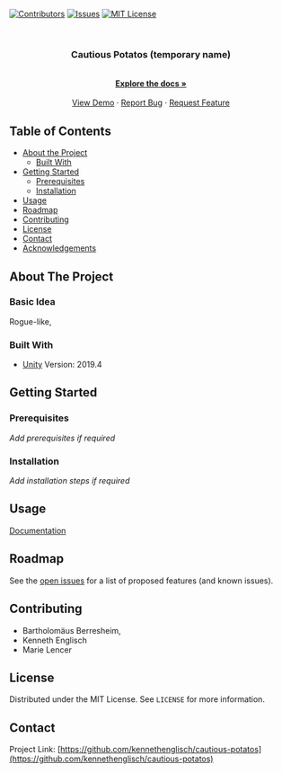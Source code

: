 <!--
*** Thanks for checking out this README Template. If you have a suggestion that would
*** make this better, please fork the repo and create a pull request or simply open
*** an issue with the tag "enhancement".
*** Thanks again! Now go create something AMAZING! :D
-->





<!-- PROJECT SHIELDS -->
<!--
*** I'm using markdown "reference style" links for readability.
*** Reference links are enclosed in brackets [ ] instead of parentheses ( ).
*** See the bottom of this document for the declaration of the reference variables
*** for contributors-url, forks-url, etc. This is an optional, concise syntax you may use.
*** https://www.markdownguide.org/basic-syntax/#reference-style-links
-->
[![Contributors][contributors-shield]][contributors-url]
[![Issues][issues-shield]][issues-url]
[![MIT License][license-shield]][license-url]



<br />
<p align="center">

  <h3 align="center">Cautious Potatos (temporary name)</h3>

  <p align="center">
    <br />
    <a href="https://github.com/kennethenglisch/cautious-potatos"><strong>Explore the docs »</strong></a>
    <br />
    <br />
    <a href="https://github.com/kennethenglisch/cautious-potatos">View Demo</a>
    ·
    <a href="https://github.com/kennethenglisch/cautious-potatos/issues">Report Bug</a>
    ·
    <a href="https://github.com/kennethenglisch/cautious-potatos/issues">Request Feature</a>
  </p>
</p>



<!-- TABLE OF CONTENTS -->
## Table of Contents

* [About the Project](#about-the-project)
  * [Built With](#built-with)
* [Getting Started](#getting-started)
  * [Prerequisites](#prerequisites)
  * [Installation](#installation)
* [Usage](#usage)
* [Roadmap](#roadmap)
* [Contributing](#contributing)
* [License](#license)
* [Contact](#contact)
* [Acknowledgements](#acknowledgements)



<!-- ABOUT THE PROJECT -->
## About The Project
### Basic Idea
Rogue-like, 

### Built With

* [Unity](https://unity.com)
Version: 2019.4



<!-- GETTING STARTED -->
## Getting Started


### Prerequisites

_Add prerequisites if required_

### Installation

_Add installation steps if required_

<!-- USAGE EXAMPLES -->
## Usage
[Documentation](https://example.com)

<!-- ROADMAP -->
## Roadmap

See the [open issues](https://github.com/kennethenglisch/cautious-potatos/issues) for a list of proposed features (and known issues).

<!-- CONTRIBUTING -->
## Contributing
* Bartholomäus Berresheim, 
* Kenneth Englisch
* Marie Lencer
<!-- LICENSE -->
## License

Distributed under the MIT License. See `LICENSE` for more information.


<!-- CONTACT -->
## Contact

Project Link: [https://github.com/kennethenglisch/cautious-potatos](https://github.com/kennethenglisch/cautious-potatos)

<!-- MARKDOWN LINKS & IMAGES -->
<!-- https://www.markdownguide.org/basic-syntax/#reference-style-links -->
[contributors-shield]: https://img.shields.io/github/contributors/kennethenglisch/cautious-potatos?style=flat-square
[contributors-url]: https://github.com/kennethenglisch/cautious-potatos/graphs/contributors
[issues-shield]: https://img.shields.io/github/issues/kennethenglisch/cautious-potatos?style=flat-square
[issues-url]: https://github.com/kennethenglisch/cautious-potatos/issues
[license-shield]: https://img.shields.io/github/license/kennethenglisch/cautious-potatos?style=flat-square
[license-url]: https://github.com/kennethenglisch/cautious-potatos/blob/master/LICENSE.txt
